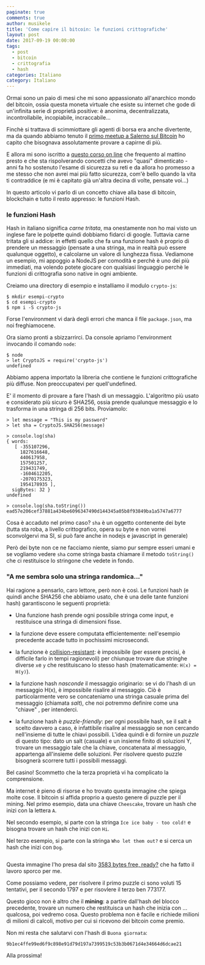 ```yaml
---
paginate: true
comments: true
author: musikele
title: 'Come capire il bitcoin: le funzioni crittografiche'
layout: post
date: 2017-09-19 00:00:00
tags:
  - post
  - bitcoin
  - crittografia
  - hash
categories: Italiano
category: Italiano
---
```



Ormai sono un paio di mesi che mi sono appassionato all'anarchico mondo del bitcoin, ossia questa moneta virtuale che esiste su internet che gode di un'infinita serie di proprietà positive: è anonima, decentralizzata, incontrollabile, incopiabile, incraccabile...

Finchè si trattava di scimmiottare gli agenti di borsa era anche divertente, ma da quando abbiamo tenuto il [primo meetup a Salerno sul Bitcoin](https://www.meetup.com/it-IT/preview/devday-salerno/events/242583299) ho capito che bisognava assolutamente provare a capirne di più.

E allora mi sono iscritto a [questo corso on line](https://www.coursera.org/learn/cryptocurrency/) che frequento al mattino presto e che sta rispolverando concetti che avevo "quasi" dimenticato - anni fa ho sostenuto l'esame di sicurezza su reti e da allora ho promesso a me stesso che non avrei mai più fatto sicurezza, com'è bello quando la vita ti contraddice (e mi è capitato già un'altra decina di volte, pensate voi...)

In questo articolo vi parlo di un concetto chiave alla base di bitcoin, blockchain e tutto il resto appresso: le funzioni Hash.

### le funzioni Hash

Hash in italiano significa *carne tritata*, ma onestamente non ho mai visto un inglese fare le polpette quindi dobbiamo fidarci di google. Tuttavia carne tritata gli si addice: in effetti quello che fa una funzione hash è proprio di prendere un messaggio (pensate a una stringa, ma in realtà può essere qualunque oggetto), e calcolarne un valore di lunghezza fissa. Vediamone un esempio, mi appoggio a NodeJS per comodità e perchè è uno dei più immediati, ma volendo potete giocare con qualsiasi linguaggio perchè le funzioni di crittografia sono native in ogni ambiente.

Creiamo una directory di esempio e installiamo il modulo `crypto-js`:

```
$ mkdir esempi-crypto
$ cd esempi-crypto
$ npm i -S crypto-js 

```

Forse l'environment vi darà degli errori che manca il file `package.json`, ma noi freghiamocene.

Ora siamo pronti a sbizzarrirci. Da console apriamo l'environment invocando il comando `node`:

```
$ node 
> let CryptoJS = require('crypto-js')
undefined

```

Abbiamo appena importato la libreria che contiene le funzioni crittografiche più diffuse. Non preoccupatevi per quell'undefined.

E' il momento di provare a fare l'hash di un messaggio. L'algoritmo più usato e considerato più sicuro è SHA256, ossia prende qualunque messaggio e lo trasforma in una stringa di 256 bits. Proviamolo:

```
> let message = "This is my password" 
> let sha = CryptoJS.SHA256(message)

> console.log(sha)
{ words:
   [ -355107296,
     1827616648,
     440617958,
     157501257,
     219431749,
     -1604612205,
     -2070175323,
     1954178935 ],
  sigBytes: 32 }
undefined

> console.log(sha.toString())
ead57e206cef37881a434be6096347490d144345a05b8f93849ba1a5747a6777

```

Cosa è accaduto nel primo caso? `sha` è un oggetto contenente dei byte (tutta sta roba, a livello crittografico, opera su byte e non vorrei sconvolgervi ma SI, si può fare anche in nodejs e javascript in generale)

Però dei byte non ce ne facciamo niente, siamo pur sempre esseri umani e se vogliamo vedere `sha` come stringa basta chiamare il metodo `toString()` che ci restituisce lo stringone che vedete in fondo.

### "A me sembra solo una stringa randomica..."

Hai ragione a pensarlo, caro lettore, però non è così. Le funzioni hash (e quindi anche SHA256 che abbiamo usato, che è una delle tante funzioni hash) garantiscono le seguenti proprietà:

* Una funzione hash prende ogni possibile stringa come input, e restituisce una stringa di dimensioni fisse.

* la funzione deve essere computata efficientemente: nell'esempio precedente accade tutto in pochissimi microsecondi.

* la funzione è [collision-resistant](https://en.wikipedia.org/wiki/Collision_resistance): è impossibile (per essere precisi, è difficile farlo in tempi ragionevoli) per chiunque trovare due stringhe diverse `x`e `y` che restituiscano lo stesso hash (matematicamente: `H(x) = H(y)`).

* la funzione hash *nasconde* il messaggio originario: se vi do l'hash di un messaggio H(x), è impossibile risalire al messaggio. Ciò è particolarmente vero se concateniamo una stringa casuale prima del messaggio (chiamata *salt*), che noi potremmo definire come una "chiave" , per intenderci.

* la funzione hash è *puzzle-friendly*: per ogni possibile hash, se il salt è scelto davvero a caso, è infattibile risalire al messaggio se non cercando nell'insieme di tutte le chiavi possibili. L'idea quindi è di fornire un *puzzle* di questo tipo: dato un salt (casuale) e un insieme finito di soluzioni Y, trovare un messaggio tale che la chiave, concatenata al messaggio, appartenga all'insieme delle soluzioni. Per risolvere questo puzzle bisognerà scorrere tutti i possibili messaggi.

Bel casino! Scommetto che la terza proprietà vi ha complicato la comprensione.

Ma internet è pieno di risorse e ho trovato questa immagine che spiega molte cose. Il bitcoin si affida proprio a questo genere di puzzle per il mining. Nel primo esempio, data una chiave `Cheescake`, trovare un hash che inizi con la lettera `A`.

Nel secondo esempio, si parte con la stringa `Ice ice baby - too cold!`​ e bisogna trovare un hash che inizi con `Hi`.

Nel terzo esempio, si parte con la stringa `Who let them out?`​ e si cerca un hash che inizi con `Dog`​.

<img src="{{ site.baseurl }}/images/solvingahashpuzzle.png" alt="" class="">

Questa immagine l'ho presa dal sito [3583 bytes free, ready?](https://3583bytesready.net/2016/09/06/hash-puzzes-proofs-work-bitcoin/) che ha fatto il lavoro sporco per me.

Come possiamo vedere, per risolvere il primo puzzle ci sono voluti 15 tentativi, per il secondo 1797 e per risovlere il terzo ben 773177.

Questo gioco non è altro che il **mining**: a partire dall'hash del blocco precedente, trovare un numero che restituisca un hash che inizia con ... qualcosa, poi vedremo cosa. Questo problema non è facile e richiede milioni di milioni di calcoli, motivo per cui si ricevono dei bitcoin come premio.

Non mi resta  che salutarvi con l'hash di `Buona giornata`:

```
9b1ec4ffe99ed6f9c898e91d79d197a7399519c53b3b0671d4e34664d6dcae21
```

Alla prossima!
